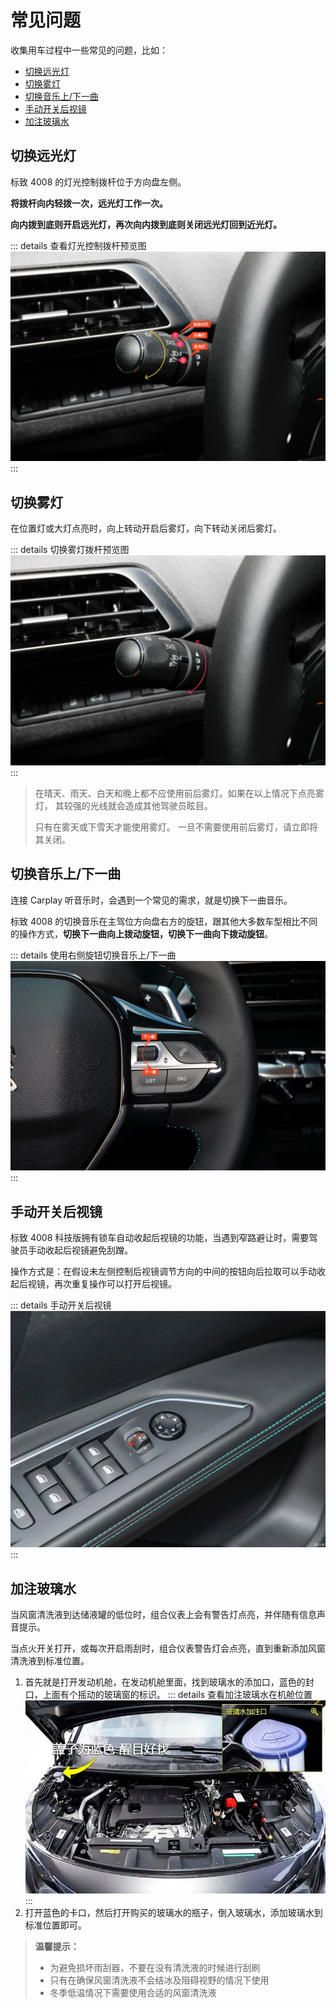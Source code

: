 # 常见问题

收集用车过程中一些常见的问题，比如：
- [切换远光灯](#切换远光灯)
- [切换雾灯](#切换雾灯)
- [切换音乐上/下一曲](#切换音乐上-下一曲)
- [手动开关后视镜](#手动开关后视镜)
- [加注玻璃水](#加注玻璃水)

## 切换远光灯

标致 4008 的灯光控制拨杆位于方向盘左侧。

**将拨杆向内轻拨一次，远光灯工作一次。**

**向内拨到底则开启远光灯，再次向内拨到底则关闭远光灯回到近光灯。**

::: details 查看灯光控制拨杆预览图
![](images/faqs/light-control-lever.jpg)
:::

## 切换雾灯

在位置灯或大灯点亮时，向上转动开启后雾灯，向下转动关闭后雾灯。

::: details 切换雾灯拨杆预览图
![](images/faqs/fog-light-control-lever.jpg)
:::

> 在晴天、雨天、白天和晚上都不应使用前后雾灯。如果在以上情况下点亮雾灯， 其较强的光线就会造成其他驾驶员眩目。
>
> 只有在雾天或下雪天才能使用雾灯。 一旦不需要使用前后雾灯，请立即将其关闭。

## 切换音乐上/下一曲

连接 Carplay 听音乐时，会遇到一个常见的需求，就是切换下一曲音乐。

标致 4008 的切换音乐在主驾位方向盘右方的旋钮，跟其他大多数车型相比不同的操作方式，**切换下一曲向上拨动旋钮，切换下一曲向下拨动旋钮**。

::: details 使用右侧旋钮切换音乐上/下一曲
![](images/faqs/switch-to-next-song.jpg)
:::

## 手动开关后视镜

标致 4008 科技版拥有锁车自动收起后视镜的功能，当遇到窄路避让时，需要驾驶员手动收起后视镜避免刮蹭。

操作方式是：在假设未左侧控制后视镜调节方向的中间的按钮向后拉取可以手动收起后视镜，再次重复操作可以打开后视镜。

::: details 手动开关后视镜
![](images/faqs/manual-switch-rearview-mirror.jpg)
:::

## 加注玻璃水

当风窗清洗液到达储液罐的低位时，组合仪表上会有警告灯点亮，并伴随有信息声音提示。

当点火开关打开，或每次开启雨刮时，组合仪表警告灯会点亮，直到重新添加风窗清洗液到标准位置。

1. 首先就是打开发动机舱，在发动机舱里面，找到玻璃水的添加口，蓝色的封口，上面有个摇动的玻璃窗的标识。
    ::: details 查看加注玻璃水在机舱位置
    ![](images/faqs/filling-position-of-glass-water.jpg)
    :::
2. 打开蓝色的卡口，然后打开购买的玻璃水的瓶子，倒入玻璃水，添加玻璃水到标准位置即可。


> **温馨提示：**
> - 为避免损坏雨刮器，不要在没有清洗液的时候进行刮刷
> - 只有在确保风窗清洗液不会结冰及阻碍视野的情况下使用
> - 冬季低温情况下需要使用合适的风窗清洗液
